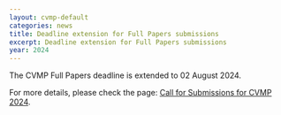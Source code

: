 ```yaml
---
layout: cvmp-default
categories: news
title: Deadline extension for Full Papers submissions
excerpt: Deadline extension for Full Papers submissions
year: 2024
---
```


The CVMP Full Papers deadline is extended to 02 August 2024.

For more details, please check the page: [Call for Submissions for CVMP 2024]({{site.baseurl}}/2024/call-for-submissions/).
